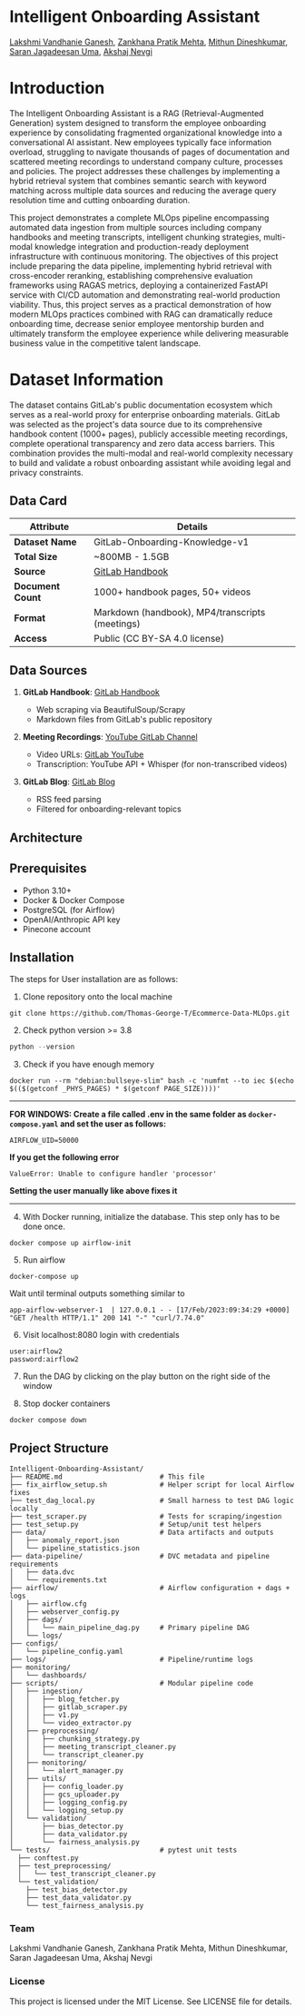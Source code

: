 # Intelligent Onboarding Assistant

[Lakshmi Vandhanie Ganesh](https://github.com/LakshmiVadhanie),
[Zankhana Pratik Mehta](https://github.com/zankhana46),
[Mithun Dineshkumar](https://github.com/Mithun3110),
[Saran Jagadeesan Uma](https://github.com/Saran-Jagadeesan-Uma),
[Akshaj Nevgi](https://github.com/Akshaj-N)

# Introduction 
The Intelligent Onboarding Assistant is a RAG (Retrieval-Augmented Generation) system designed to transform the employee onboarding experience by consolidating fragmented organizational knowledge into a conversational AI assistant. New employees typically face information overload, struggling to navigate thousands of pages of documentation and scattered meeting recordings to understand company culture, processes and policies. The project addresses these challenges by implementing a hybrid retrieval system that combines semantic search with keyword matching across multiple data sources and reducing the average query resolution time and cutting onboarding duration.

This project demonstrates a complete MLOps pipeline encompassing automated data ingestion from multiple sources including company handbooks and meeting transcripts, intelligent chunking strategies, multi-modal knowledge integration and production-ready deployment infrastructure with continuous monitoring. The objectives of this project include preparing the data pipeline, implementing hybrid retrieval with cross-encoder reranking, establishing comprehensive evaluation frameworks using RAGAS metrics, deploying a containerized FastAPI service with CI/CD automation and demonstrating real-world production viability. Thus, this project serves as a practical demonstration of how modern MLOps practices combined with RAG can dramatically reduce onboarding time, decrease senior employee mentorship burden and ultimately transform the employee experience while delivering measurable business value in the competitive talent landscape.


# Dataset Information 

The dataset contains GitLab's public documentation ecosystem which serves as a real-world proxy for enterprise onboarding materials. GitLab was selected as the project's data source due to its comprehensive handbook content (1000+ pages), publicly accessible meeting recordings, complete operational transparency and zero data access barriers. This combination provides the multi-modal and real-world complexity necessary to build and validate a robust onboarding assistant while avoiding legal and privacy constraints.

## Data Card
  
| **Attribute**       | **Details**                           |
|---------------------|---------------------------------------|
| **Dataset Name**     | GitLab-Onboarding-Knowledge-v1        |
| **Total Size**       | ~800MB - 1.5GB                        |
| **Source**           | [GitLab Handbook](https://handbook.gitlab.com/) |
| **Document Count**   | 1000+ handbook pages, 50+ videos      |
| **Format**           | Markdown (handbook), MP4/transcripts (meetings) |
| **Access**           | Public (CC BY-SA 4.0 license)         |


## Data Sources

1. **GitLab Handbook**: [GitLab Handbook](https://handbook.gitlab.com/)
   - Web scraping via BeautifulSoup/Scrapy
   - Markdown files from GitLab's public repository

2. **Meeting Recordings**: [YouTube GitLab Channel](https://www.youtube.com/@Gitlab)
   - Video URLs: [GitLab YouTube](https://www.youtube.com/@Gitlab)
   - Transcription: YouTube API + Whisper (for non-transcribed videos)

3. **GitLab Blog**: [GitLab Blog](https://about.gitlab.com/blog/)
   - RSS feed parsing
   - Filtered for onboarding-relevant topics

## Architecture

##  Prerequisites

- Python 3.10+
- Docker & Docker Compose
- PostgreSQL (for Airflow)
- OpenAI/Anthropic API key 
- Pinecone account 

## Installation

The steps for User installation are as follows:

1. Clone repository onto the local machine
```
git clone https://github.com/Thomas-George-T/Ecommerce-Data-MLOps.git
```
2. Check python version  >= 3.8
```python
python --version
```
3. Check if you have enough memory
```docker
docker run --rm "debian:bullseye-slim" bash -c 'numfmt --to iec $(echo $(($(getconf _PHYS_PAGES) * $(getconf PAGE_SIZE))))'
```

<hr>

**FOR WINDOWS: Create a file called .env in the same folder as `docker-compose.yaml` and set the user as follows:**
```
AIRFLOW_UID=50000
```
**If you get the following error**
```
ValueError: Unable to configure handler 'processor'
```
**Setting the user manually like above fixes it**

<hr>

4. With Docker running, initialize the database. This step only has to be done once.
```docker
docker compose up airflow-init
```
5. Run airflow
```docker
docker-compose up
```
Wait until terminal outputs something similar to

`app-airflow-webserver-1  | 127.0.0.1 - - [17/Feb/2023:09:34:29 +0000] "GET /health HTTP/1.1" 200 141 "-" "curl/7.74.0"`

6. Visit localhost:8080 login with credentials

```
user:airflow2
password:airflow2
```
7. Run the DAG by clicking on the play button on the right side of the window

8. Stop docker containers
```docker
docker compose down
```

## Project Structure
```
Intelligent-Onboarding-Assistant/
├── README.md                        # This file
├── fix_airflow_setup.sh             # Helper script for local Airflow fixes
├── test_dag_local.py                # Small harness to test DAG logic locally
├── test_scraper.py                  # Tests for scraping/ingestion
├── test_setup.py                    # Setup/unit test helpers
├── data/                            # Data artifacts and outputs
│   ├── anomaly_report.json
│   └── pipeline_statistics.json
├── data-pipeline/                   # DVC metadata and pipeline requirements
│   ├── data.dvc
│   └── requirements.txt
├── airflow/                         # Airflow configuration + dags + logs
│   ├── airflow.cfg
│   ├── webserver_config.py
│   ├── dags/
│   │   └── main_pipeline_dag.py     # Primary pipeline DAG
│   └── logs/
├── configs/
│   └── pipeline_config.yaml
├── logs/                            # Pipeline/runtime logs
├── monitoring/
│   └── dashboards/
├── scripts/                         # Modular pipeline code
│   ├── ingestion/
│   │   ├── blog_fetcher.py
│   │   ├── gitlab_scraper.py
│   │   ├── v1.py
│   │   └── video_extractor.py
│   ├── preprocessing/
│   │   ├── chunking_strategy.py
│   │   ├── meeting_transcript_cleaner.py
│   │   └── transcript_cleaner.py
│   ├── monitoring/
│   │   └── alert_manager.py
│   ├── utils/
│   │   ├── config_loader.py
│   │   ├── gcs_uploader.py
│   │   ├── logging_config.py
│   │   └── logging_setup.py
│   └── validation/
│       ├── bias_detector.py
│       ├── data_validator.py
│       └── fairness_analysis.py
└── tests/                           # pytest unit tests
  ├── conftest.py
  ├── test_preprocessing/
  │   └── test_transcript_cleaner.py
  └── test_validation/
    ├── test_bias_detector.py
    ├── test_data_validator.py
    └── test_fairness_analysis.py
```

### Team

Lakshmi Vandhanie Ganesh, 
Zankhana Pratik Mehta, 
Mithun Dineshkumar,
Saran Jagadeesan Uma, 
Akshaj Nevgi

### License
This project is licensed under the MIT License. See LICENSE file for details.
